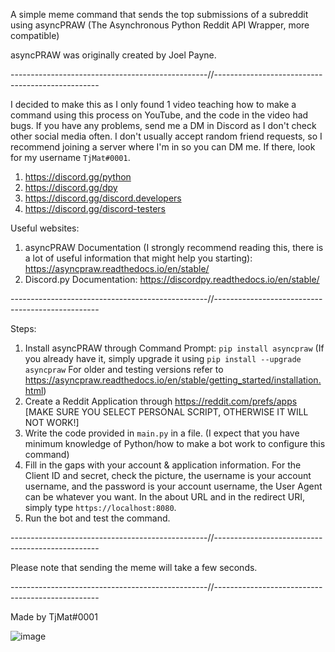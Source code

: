A simple meme command that sends the top submissions of a subreddit using asyncPRAW (The Asynchronous Python Reddit API Wrapper, more compatible)

asyncPRAW was originally created by Joel Payne.

-------------------------------------------------//-------------------------------------------------

I decided to make this as I only found 1 video teaching how to make a command using this process on YouTube, and the code in the video had bugs. 
If you have any problems, send me a DM in Discord as I don't check other social media often. I don't usually accept random friend requests, 
so I recommend joining a server where I'm in so you can DM me. If there, look for my username ``TjMat#0001``.

1. https://discord.gg/python
2. https://discord.gg/dpy
3. https://discord.gg/discord.developers
4. https://discord.gg/discord-testers


Useful websites:

1. asyncPRAW Documentation (I strongly recommend reading this, there is a lot of useful information that might help you starting): https://asyncpraw.readthedocs.io/en/stable/ 
2. Discord.py Documentation: https://discordpy.readthedocs.io/en/stable/

-------------------------------------------------//-------------------------------------------------

Steps:

1. Install asyncPRAW through Command Prompt: ``pip install asyncpraw``
(If you already have it, simply upgrade it using ``pip install --upgrade asyncpraw``
For older and testing versions refer to https://asyncpraw.readthedocs.io/en/stable/getting_started/installation.html)
2. Create a Reddit Application through https://reddit.com/prefs/apps [MAKE SURE YOU SELECT PERSONAL SCRIPT, OTHERWISE IT WILL NOT WORK!]
3. Write the code provided in ``main.py`` in a file. (I expect that you have minimum knowledge of Python/how to make a bot work to configure this command)
4. Fill in the gaps with your account & application information. For the Client ID and secret, check the picture, the username is your account username, and the password is your account username, the User Agent can be whatever you want. In the about URL and in the redirect URI, simply type ``https://localhost:8080``. 
5. Run the bot and test the command.

-------------------------------------------------//-------------------------------------------------

Please note that sending the meme will take a few seconds. 

-------------------------------------------------//-------------------------------------------------

Made by TjMat#0001 

![image](https://user-images.githubusercontent.com/84541272/126484921-c97a02fc-f648-45f2-baeb-b2c59c156450.png)
